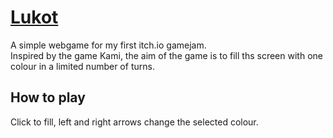# [Lukot](https://elliotsemicolon.github.io/Lukot/)
A simple webgame for my first itch.io gamejam.\
Inspired by the game Kami, the aim of the game is to fill ths screen with one colour in a limited number of turns.

## How to play
Click to fill, left and right arrows change the selected colour.
